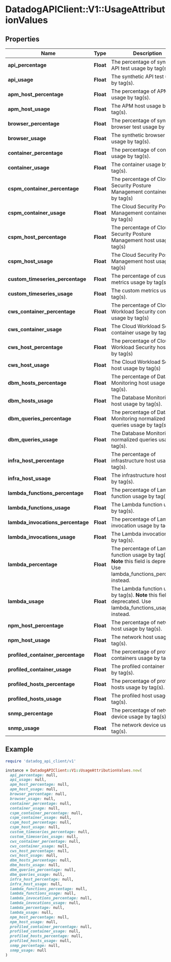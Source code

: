 # DatadogAPIClient::V1::UsageAttributionValues

## Properties

| Name                              | Type      | Description                                                                                                                    | Notes      |
| --------------------------------- | --------- | ------------------------------------------------------------------------------------------------------------------------------ | ---------- |
| **api_percentage**                | **Float** | The percentage of synthetic API test usage by tag(s).                                                                          | [optional] |
| **api_usage**                     | **Float** | The synthetic API test usage by tag(s).                                                                                        | [optional] |
| **apm_host_percentage**           | **Float** | The percentage of APM host usage by tag(s).                                                                                    | [optional] |
| **apm_host_usage**                | **Float** | The APM host usage by tag(s).                                                                                                  | [optional] |
| **browser_percentage**            | **Float** | The percentage of synthetic browser test usage by tag(s).                                                                      | [optional] |
| **browser_usage**                 | **Float** | The synthetic browser test usage by tag(s).                                                                                    | [optional] |
| **container_percentage**          | **Float** | The percentage of container usage by tag(s).                                                                                   | [optional] |
| **container_usage**               | **Float** | The container usage by tag(s).                                                                                                 | [optional] |
| **cspm_container_percentage**     | **Float** | The percentage of Cloud Security Posture Management container usage by tag(s)                                                  | [optional] |
| **cspm_container_usage**          | **Float** | The Cloud Security Posture Management container usage by tag(s)                                                                | [optional] |
| **cspm_host_percentage**          | **Float** | The percentage of Cloud Security Posture Management host usage by tag(s)                                                       | [optional] |
| **cspm_host_usage**               | **Float** | The Cloud Security Posture Management host usage by tag(s)                                                                     | [optional] |
| **custom_timeseries_percentage**  | **Float** | The percentage of custom metrics usage by tag(s).                                                                              | [optional] |
| **custom_timeseries_usage**       | **Float** | The custom metrics usage by tag(s).                                                                                            | [optional] |
| **cws_container_percentage**      | **Float** | The percentage of Cloud Workload Security container usage by tag(s)                                                            | [optional] |
| **cws_container_usage**           | **Float** | The Cloud Workload Security container usage by tag(s)                                                                          | [optional] |
| **cws_host_percentage**           | **Float** | The percentage of Cloud Workload Security host usage by tag(s)                                                                 | [optional] |
| **cws_host_usage**                | **Float** | The Cloud Workload Security host usage by tag(s)                                                                               | [optional] |
| **dbm_hosts_percentage**          | **Float** | The percentage of Database Monitoring host usage by tag(s).                                                                    | [optional] |
| **dbm_hosts_usage**               | **Float** | The Database Monitoring host usage by tag(s).                                                                                  | [optional] |
| **dbm_queries_percentage**        | **Float** | The percentage of Database Monitoring normalized queries usage by tag(s).                                                      | [optional] |
| **dbm_queries_usage**             | **Float** | The Database Monitoring normalized queries usage by tag(s).                                                                    | [optional] |
| **infra_host_percentage**         | **Float** | The percentage of infrastructure host usage by tag(s).                                                                         | [optional] |
| **infra_host_usage**              | **Float** | The infrastructure host usage by tag(s).                                                                                       | [optional] |
| **lambda_functions_percentage**   | **Float** | The percentage of Lambda function usage by tag(s).                                                                             | [optional] |
| **lambda_functions_usage**        | **Float** | The Lambda function usage by tag(s).                                                                                           | [optional] |
| **lambda_invocations_percentage** | **Float** | The percentage of Lambda invocation usage by tag(s).                                                                           | [optional] |
| **lambda_invocations_usage**      | **Float** | The Lambda invocation usage by tag(s).                                                                                         | [optional] |
| **lambda_percentage**             | **Float** | The percentage of Lambda function usage by tag(s). **Note** this field is deprecated. Use lambda_functions_percentage instead. | [optional] |
| **lambda_usage**                  | **Float** | The Lambda function usage by tag(s). **Note** this field is deprecated. Use lambda_functions_usage instead.                    | [optional] |
| **npm_host_percentage**           | **Float** | The percentage of network host usage by tag(s).                                                                                | [optional] |
| **npm_host_usage**                | **Float** | The network host usage by tag(s).                                                                                              | [optional] |
| **profiled_container_percentage** | **Float** | The percentage of profiled containers usage by tag(s).                                                                         | [optional] |
| **profiled_container_usage**      | **Float** | The profiled container usage by tag(s).                                                                                        | [optional] |
| **profiled_hosts_percentage**     | **Float** | The percentage of profiled hosts usage by tag(s).                                                                              | [optional] |
| **profiled_hosts_usage**          | **Float** | The profiled host usage by tag(s).                                                                                             | [optional] |
| **snmp_percentage**               | **Float** | The percentage of network device usage by tag(s).                                                                              | [optional] |
| **snmp_usage**                    | **Float** | The network device usage by tag(s).                                                                                            | [optional] |

## Example

```ruby
require 'datadog_api_client/v1'

instance = DatadogAPIClient::V1::UsageAttributionValues.new(
  api_percentage: null,
  api_usage: null,
  apm_host_percentage: null,
  apm_host_usage: null,
  browser_percentage: null,
  browser_usage: null,
  container_percentage: null,
  container_usage: null,
  cspm_container_percentage: null,
  cspm_container_usage: null,
  cspm_host_percentage: null,
  cspm_host_usage: null,
  custom_timeseries_percentage: null,
  custom_timeseries_usage: null,
  cws_container_percentage: null,
  cws_container_usage: null,
  cws_host_percentage: null,
  cws_host_usage: null,
  dbm_hosts_percentage: null,
  dbm_hosts_usage: null,
  dbm_queries_percentage: null,
  dbm_queries_usage: null,
  infra_host_percentage: null,
  infra_host_usage: null,
  lambda_functions_percentage: null,
  lambda_functions_usage: null,
  lambda_invocations_percentage: null,
  lambda_invocations_usage: null,
  lambda_percentage: null,
  lambda_usage: null,
  npm_host_percentage: null,
  npm_host_usage: null,
  profiled_container_percentage: null,
  profiled_container_usage: null,
  profiled_hosts_percentage: null,
  profiled_hosts_usage: null,
  snmp_percentage: null,
  snmp_usage: null
)
```
